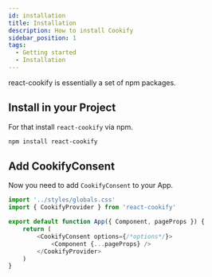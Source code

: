```yaml
---
id: installation
title: Installation
description: How to install Cookify
sidebar_position: 1
tags:
  - Getting started
  - Installation
---
```


react-cookify is essentially a set of npm packages.

## Install in your Project

For that install `react-cookify` via npm.

```bash
npm install react-cookify
```

## Add CookifyConsent

Now you need to add `CookifyConsent` to your App.

```javascript
import '../styles/globals.css'
import { CookifyProvider } from 'react-cookify'

export default function App({ Component, pageProps }) {
    return (
        <CookifyConsent options={/*options*/}>
            <Component {...pageProps} />
        </CookifyProvider>
    )
}
```